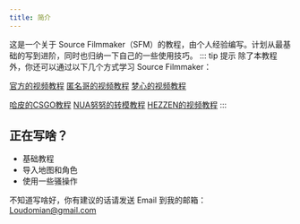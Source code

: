 ```yaml
---
title: 简介
---
```


这是一个关于 Source Filmmaker（SFM）的教程，由个人经验编写。计划从最基础的写到进阶，同时也归纳一下自己的一些使用技巧。
::: tip 提示
除了本教程外，你还可以通过以下几个方式学习 Source Filmmaker：

[官方的视频教程](https://www.bilibili.com/video/av369896)  [匿名哥的视频教程](https://www.bilibili.com/video/av379584)  [梦心的视频教程](https://www.bilibili.com/video/av10264585)  

[哈皮的CSGO教程](https://www.bilibili.com/video/av7444659)  [NUA努努的转模教程](https://blog.csdn.net/weixin_44546865/article/details/90380893)  [HEZZEN的视频教程](https://www.bilibili.com/video/av85351980)
:::

## 正在写啥？

 - 基础教程
 - 导入地图和角色
 - 使用一些骚操作


不知道写啥好，你有建议的话请发送 Email 到我的邮箱：
Loudomian@gmail.com

